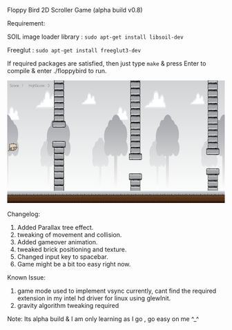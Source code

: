 Floppy Bird 2D Scroller Game  (alpha build v0.8)

Requirement:

SOIL image loader library : `sudo apt-get install libsoil-dev`

Freeglut : `sudo apt-get install freeglut3-dev`

If required packages are satisfied, then just type `make` & press Enter to compile & enter ./floppybird to run.

![Alt text](/res/screenshot.jpg?raw=true "floppy")

Changelog:
1. Added Parallax tree effect.
2. tweaking of movement and collision.
3. Added gameover animation.
4. tweaked brick positioning and texture.
5. Changed input key to spacebar.
6. Game might be a bit too easy right now.

Known Issue:

1. game mode used to implement vsync currently, cant find the required extension in my intel hd driver for linux using glewInit.
2. gravity algorithm tweaking required

Note: Its alpha build & I am only learning as I go , go easy on me ^_^
